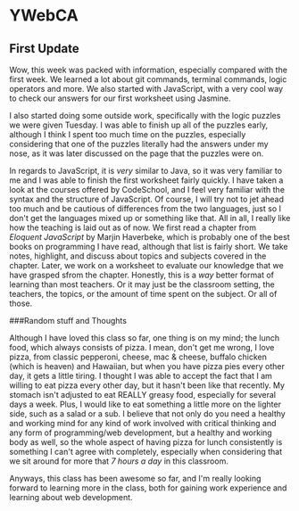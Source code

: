 # YWebCA


## First Update

Wow, this week was packed with information, especially compared with the first week. We learned a lot about git commands, terminal commands, logic operators and more. We also started with JavaScript, with a very cool way to check our answers for our first worksheet using Jasmine.

I also started doing some outside work, specifically with the logic puzzles we were given Tuesday. I was able to finish up all of the puzzles early, although I think I spent too much time on the puzzles, especially considering that one of the puzzles literally had the answers under my nose, as it was later discussed on the page that the puzzles were on.

In regards to JavaScript, it is *very* similar to Java, so it was very familiar to me and I was able to finish the first worksheet fairly quickly. I have taken a look at the courses offered by CodeSchool, and I feel very familiar with the syntax and the structure of JavaScript. Of course, I will try not to jet ahead too much and be cautious of differences from the two languages, just so I don't get the languages mixed up or something like that. All in all, I really like how the teaching is laid out as of now. We first read a chapter from *Eloquent JavaScript* by Marjin Haverbeke, which is probably one of the best books on programming I have read, although that list is fairly short. We take notes, highlight, and discuss about topics and subjects covered in the chapter. Later, we work on a worksheet to evaluate our knowledge that we have grasped sfrom the chapter. Honestly, this is a *way* better format of learning than most teachers. Or it may just be the classroom setting, the teachers, the topics, or the amount of time spent on the subject. Or all of those. 


###Random stuff and Thoughts

Although I have loved this class so far, one thing is on my mind; the lunch food, which always consists of pizza. I mean, don't get me wrong, I love pizza, from classic pepperoni, cheese, mac & cheese, buffalo chicken (which is heaven) and Hawaiian, but when you have pizza pies every other day, it gets a little tiring. I thought I was able to accept the fact that I am willing to eat pizza every other day, but it hasn't been like that recently. My stomach isn't adjusted to eat REALLY greasy food, especially for several days a week. Plus, I would like to eat something a little more on the lighter side, such as a salad or a sub. I believe that not only do you need a healthy and working mind for any kind of work involved with critical thinking and any form of programming/web development, but a healthy and working body as well, so the whole aspect of having pizza for lunch consistently is something I can't agree with completely, especially when considering that we sit around for more that *7 hours a day* in this classroom.

Anyways, this class has been awesome so far, and I'm really looking forward to learning more in the class, both for gaining work experience and learning about web development.